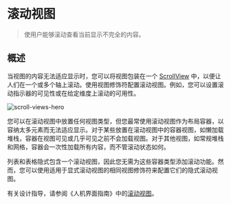 # 滚动视图

> 使用户能够滚动查看当前显示不完全的内容。

## 概述

当视图的内容无法适应显示时，您可以将视图包装在一个 [ScrollView](scrollview.md) 中，以便让人们在一个或多个轴上滚动。使用视图修饰符配置滚动视图。例如，您可以设置滚动指示器的可见性或在给定维度上滚动的可用性。

![scroll-views-hero](https://docs-assets.developer.apple.com/published/fc9311e17b13443bf22043d6155e0e7f/scroll-views-hero@2x.png)

您可以在滚动视图中放置任何视图类型，但您最常使用滚动视图作为布局容器，以容纳太多元素而无法适应显示。对于某些放置在滚动视图中的容器视图，如懒加载堆栈，容器在视图可见或几乎可见之前不会加载视图。对于其他视图，如常规堆栈和网格，容器会一次性加载所有内容，而不管滚动状态如何。

列表和表格隐式包含一个滚动视图，因此您无需为这些容器类型添加滚动功能。然而，您可以使用适用于显式滚动视图的相同视图修饰符来配置它们的隐式滚动视图。

有关设计指导，请参阅《人机界面指南》中的[滚动视图](https://developer.apple.com/design/Human-Interface-Guidelines/scroll-views)。
